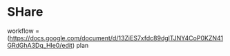 # SHare
workflow = (https://docs.google.com/document/d/13ZiES7xfdc89dglTJNY4CoP0KZN41GRdGhA3Dq_Hle0/edit)
plan 
